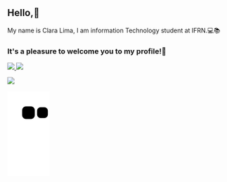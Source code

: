 ## Hello,👋
My name is Clara Lima, I am information Technology student at IFRN.💻📚 
### It's a pleasure to welcome you to my profile!🤗


<div> <a href="https://github.com/claralima1"> <img height="180em" src="https://github-readme-stats.vercel.app/api/top-langs/?username=claralima1&layout=compact&langs_count=7&theme=dracula"/> <img height="180em" src="https://github-readme-stats.vercel.app/api?username=claralima1&show_icons=true&theme=dracula&include_all_commits=true&count_private=true"/> </div>

  <a href="https://www.instagram.com/_tinguer" alt="Instagram" target="_blank"> <img src="https://img.shields.io/badge/-Instagram-DF0174?style=for-the-badge&labelColor=DF0174&logo=instagram&logoColor=white&link=https://www.instagram.com/_tinguer"> </a>
  
 ![ Animação de cobra ](https://github.com/rafaballerini/rafaballerini/blob/output/github-contribution-grid-snake.svg)
 
 
 
 

